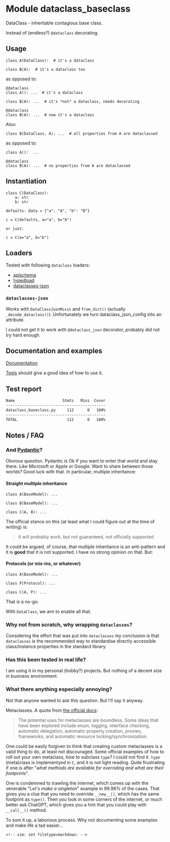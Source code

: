 # Module dataclass_baseclass

DataClass - inheritable contagious base class.

Instead of (endless?) `@dataclass` decorating.

## Usage

    class A(DataClass):  # it's a dataclass

    class B(A):  # it's a dataclass too

as opposed to:

    @dataclass
    class A(): ...  # it's a dataclass

    class B(A): ...  # it's *not* a dataclass, needs decorating

    @dataclass
    class B(A): ...  # now it's a dataclass

Also:

    class B(DataClass, A): ...  # all properties from A are dataclassed

as opposed to:

    class A():  ...

    @dataclass
    class B(A): ...  # no properties from A are dataclassed

## Instantiation

    class C(DataClass):
        a: str
        b: str

    defaults: Data = {"a": "A", "b": "B"}

    c = C(defaults, a="a", b="b")

    or just:

    c = C(a="a", b="b")

## Loaders

Tested with following `dataclass` loaders:

-   [apischema](https://wyfo.github.io/apischema/)
-   [typedload](https://ltworf.codeberg.page/typedload/)
-   [dataclasses-json](https://lidatong.github.io/dataclasses-json)

### `dataclasses-json`

Works with `DataClassJsonMixin` and `from_dict()` (actually
`_decode_dataclass()`). Unfortunately we turn dataclass_json_config into
an attribute.

I could not get it to work with `@dataclass_json` decorator, probably
did not try hard enough.

## Documentation and examples

[Documentation](https://codeberg.org/sledge/dataclass_baseclass.html)

[Tests](https://codeberg.org/sledge/dataclass-baseclass/src/branch/main/tests)
should give a good idea of how to use it.

## Test report

``` sh
Name                     Stmts   Miss  Cover
--------------------------------------------
dataclass_baseclass.py     112      0   100%
--------------------------------------------
TOTAL                      112      0   100%
```

## Notes / FAQ

### And [Pydantic](https://docs.pydantic.dev/)?

Obvious question. Pydantic is Ok if you want to enter that world and
stay there. Like Microsoft or Apple or Google. Want to share between
those worlds? Good luck with that. In particular, multiple inheritance:

#### Straight multiple inheritance

    class A(BaseModel): ...

    class B(BaseModel): ...

    class C(A, B): ...

The official stance on this (at least what I could figure out at the
time of writing) is:

> It will probably work, but not guaranteed, not officially supported

It could be argued, of course, that multiple inheritance is an
anti-pattern and it is **good** that it is not supported. I have no
strong opinion on that. But:

#### Protocols (or mix-ins, or whatever)

    class A(BaseModel): ...

    class P(Protocol): ...

    class C(A, P): ...

That is a no-go.

With `DataClass`, we aim to enable all that.

### Why not from scratch, why wrapping `dataclasses`?

Considering the effort that was put into `dataclasses` my conclusion is
that `dataclasses` is the recommended way to standardise directly
accessible class/instance properties in the standard library.

### Has this been tested in real life?

I am using it in my personal (hobby?) projects. But nothing of a decent
size in business environment.

### What there anything especially annoying?

Not that anyone wanted to ask this question. But I'll say it anyway.

Metaclasses. A quote from [the official
docs](https://docs.python.org/3/reference/datamodel.html#uses-for-metaclasses):

> The potential uses for metaclasses are boundless. Some ideas that have
> been explored include enum, logging, interface checking, automatic
> delegation, automatic property creation, proxies, frameworks, and
> automatic resource locking/synchronization.

One could be easily forgiven to think that creating custom metaclasses
is a valid thing to do, at least not discouraged. Some official examples
of how to roll out your own metaclass, how to subclass `type`? I could
not find it. `type` (meta)class is implementyed in `C`, and it is not
light reading. Quite frustrating if one is after "*what methods are
available for overriding and what are their footprints*".

One is condemned to trawling the internet, which comes up with the
venerable "*Let's make a singleton*" example in 99.98% of the cases.
That gives you a clue that you need to override `__new__()`, which has
the same footprint as `type()`. Then you look in some corners of the
internet, or much better ask ChatGPT, which gives you a hint that you
could play with `__call__()` method.

To sum it up, a laborious process. Why not documenting some examples and
make life a tad easier...

```{=html}
<!-- vim: set filetype=markdown: -->
```
